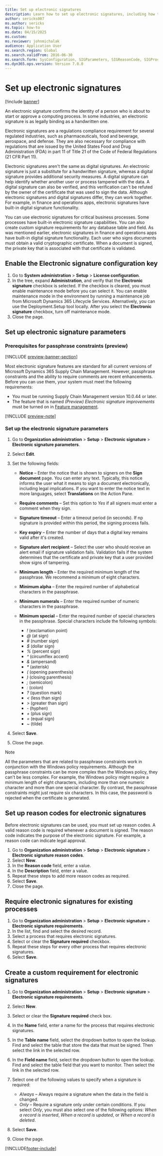 ```yaml
--- 
title: Set up electronic signatures
description: Learn how to set up electronic signatures, including how to enable the Electronic signature configuration key.
author: sericks007
ms.author: sericks
ms.topic: how-to
ms.date: 04/15/2025
ms.custom:
ms.reviewer: johnmichalak 
audience: Application User 
ms.search.region: Global
ms.search.validFrom: 2016-06-30
ms.search.form: SysConfiguration, SIGParameters, SIGReasonCode, SIGProcSetup
ms.dyn365.ops.version: Version 7.0.0 
---
```


# Set up electronic signatures

[!include [banner](../../includes/banner.md)]

An electronic signature confirms the identity of a person who is about to start or approve a computing process. In some industries, an electronic signature is as legally binding as a handwritten one.

Electronic signatures are a regulations compliance requirement for several regulated industries, such as pharmaceuticals, food and beverage, aerospace, and defense. They are also necessary for compliance with regulations that are issued by the United States Food and Drug Administration (FDA) in part 11 of Title 21 of the Code of Federal Regulations (21 CFR Part 11).

Electronic signatures aren't the same as digital signatures. An electronic signature is just a substitute for a handwritten signature, whereas a digital signature provides additional security measures. A digital signature can help identify whether another user or process tampered with the data. A digital signature can also be verified, and this verification can't be refuted by the owner of the certificate that was used to sign the data. Although electronic signatures and digital signatures differ, they can work together. For example, in finance and operations apps, electronic signatures have built-in digital signature functionality.

You can use electronic signatures for critical business processes. Some processes have built-in electronic signature capabilities. You can also create custom signature requirements for any database table and field. As was mentioned earlier, electronic signatures in finance and operations apps have built-in digital signature functionality. Each user who signs documents must obtain a valid cryptographic certificate. When a document is signed, the private key that is associated with that certificate is validated.

## Enable the Electronic signature configuration key

1. Go to **System administration** \> **Setup** \> **License configuration**.
1. In the tree, expand **Administration**, and verify that the **Electronic signature** checkbox is selected. If the checkbox is cleared, you must enable maintenance mode before you can select it. You can enable maintenance mode in the environment by running a maintenance job from Microsoft Dynamics 365 Lifecycle Services. Alternatively, you can use the Deployment.Setup tool locally. After you select the **Electronic signature** checkbox, turn off maintenance mode.
1. Close the page.

## Set up electronic signature parameters

### Prerequisites for passphrase constraints (preview)

[!INCLUDE [preview-banner-section](~/../shared-content/shared/preview-includes/preview-banner-section.md)]

Most electronic signature features are standard for all current versions of Microsoft Dynamics 365 Supply Chain Management. However, passphrase constraints and the ability to require comments are recent enhancements. Before you can use them, your system must meet the following requirements:

- You must be running Supply Chain Management version 10.0.44 or later.
- The feature that is named *(Preview) Electronic signature improvements* must be turned on in [Feature management](../../get-started/feature-management/feature-management-overview.md).

[!INCLUDE [preview-note](~/../shared-content/shared/preview-includes/preview-note-d365.md)]

### Set up the electronic signature parameters

1. Go to **Organization administration** \> **Setup** \> **Electronic signature** \> **Electronic signature parameters**.
1. Select **Edit**.
1. Set the following fields:

    - **Notice** – Enter the notice that is shown to signers on the **Sign document** page. You can enter any text. Typically, this notice informs the user what it means to sign a document electronically, including legal implications. If you want to enter the notice text in more languages, select **Translations** on the Action Pane.
    - **Require comments** – Set this option to *Yes* if all signers must enter a comment when they sign.
    - **Signature timeout** – Enter a timeout period (in seconds). If np signature is provided within this period, the signing process fails.
    - **Key expiry** – Enter the number of days that a digital key remains valid after it's created.
    - **Signature alert recipient** – Select the user who should receive an alert email if signature validation fails. Validation fails if the system determines that the certificate and private key that a user provided show signs of tampering.
    - **Minimum length** – Enter the required minimum length of the passphrase. We recommend a minimum of eight characters.
    - **Minimum alpha** – Enter the required number of alphabetical characters in the passphrase.
    - **Minimum numerals** – Enter the required number of numeric characters in the passphrase.
    - **Minimum special** – Enter the required number of special characters in the passphrase. Special characters include the following symbols:

        - *!* (exclamation point)
        - *@* (at sign)
        - *#* (number sign)
        - *$* (dollar sign)
        - *%* (percent sign)
        - *^* (circumflex accent)
        - *&* (ampersand)
        - *\** (asterisk)
        - *(* (opening parenthesis)
        - *)* (closing parenthesis)
        - *;* (semicolon)
        - *:* (colon)
        - *?* (question mark)
        - *&lt;* (less than sign)
        - *&gt;* (greater than sign)
        - *-* (hyphen)
        - *+* (plus sign)
        - *=* (equal sign)
        - *~* (tilde)

1. Select **Save**.
1. Close the page.

> [!NOTE]
> All the parameters that are related to passphrase constraints work in conjunction with the Windows policy requirements. Although the passphrase constraints can be more complex than the Windows policy, they can't be less complex. For example, the Windows policy might require a minimum length of eight characters, including more than one numeric character and more than one special character. By contrast, the passphrase constraints might just require six characters. In this case, the password is rejected when the certificate is generated.

## Set up reason codes for electronic signatures

Before electronic signatures can be used, you must set up reason codes. A valid reason code is required whenever a document is signed. The reason code indicates the purpose of the electronic signature. For example, a reason code can indicate legal approval.

1. Go to **Organization administration** \> **Setup** \> **Electronic signature** \> **Electronic signature reason codes**.
1. Select **New**.
1. In the **Reason code** field, enter a value.
1. In the **Description** field, enter a value.
1. Repeat these steps to add more reason codes as required.
1. Select **Save**.
1. Close the page.

## Require electronic signatures for existing processes

1. Go to **Organization administration** \> **Setup** \> **Electronic signature** \> **Electronic signature requirements**.
1. In the list, find and select the desired record.
1. Select a process that requires electronic signatures.
1. Select or clear the **Signature required** checkbox.
1. Repeat these steps for every other process that requires electronic signatures.
1. Select **Save**.

## Create a custom requirement for electronic signatures

1. Go to **Organization administration** \> **Setup** \> **Electronic signature** \> **Electronic signature requirements**.
1. Select **New**.
1. Select or clear the **Signature required** check box.
1. In the **Name** field, enter a name for the process that requires electronic signatures.
1. In the **Table name** field, select the dropdown button to open the lookup. Find and select the table that store the data that must be signed. Then select the link in the selected row.
1. In the **Field name** field, select the dropdown button to open the lookup. Find and select the table field that you want to monitor. Then select the link in the selected row.
1. Select one of the following values to specify when a signature is required:

    - *Always* – Always require a signature when the data in the field is changed.
    - *Only* – Require a signature only under certain conditions. If you select *Only*, you must also select one of the following options: *When a record is inserted*, *When a record is updated*, or *When a record is deleted*.

1. Select **Save**.
1. Close the page.

[!INCLUDE[footer-include](../../../../includes/footer-banner.md)]
